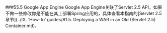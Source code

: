 ###55.5 Google App Engine
Google App Engine关联了Servlet 2.5 API，如果不做一些修改你是不能在其上部署Spring应用的，具体查看本指南的[Servlet 2.5章节](../IX. ‘How-to’ guides/81.5. Deploying a WAR in an Old (Servlet 2.5) Container.md)。

